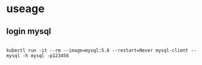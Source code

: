 # useage

## login mysql

```

kubectl run -it --rm --image=mysql:5.6 --restart=Never mysql-client -- mysql -h mysql -p123456

```